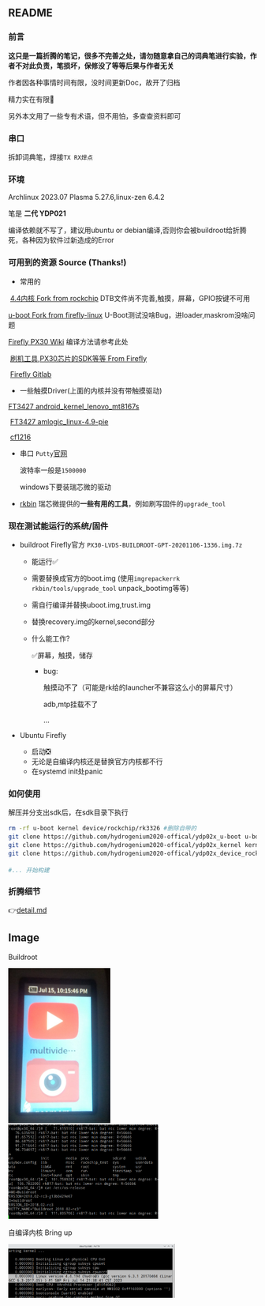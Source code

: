  ## README

### 前言
**这只是一篇折腾的笔记，很多不完善之处，请勿随意拿自己的词典笔进行实验，作者不对此负责，笔损坏，保修没了等等后果与作者无关**

作者因各种事情时间有限，没时间更新Doc，故开了归档

精力实在有限🫠

另外本文用了一些专有术语，但不用怕，多查查资料即可

### 串口

拆卸词典笔，焊接`TX RX焊点`

### 环境
Archlinux 2023.07 Plasma 5.27.6,linux-zen 6.4.2

笔是 **二代 YDP021**

编译依赖就不写了，建议用ubuntu or debian编译,否则你会被buildroot给折腾死，各种因为软件过新造成的Error

### 可用到的资源 Source (Thanks!)

- 常用的

​	[4.4内核 Fork from rockchip](https://github.com/hydrogenium2020-offical/ydp02x_u-boot) DTB文件尚不完善,触摸，屏幕，GPIO按键不可用

[	u-boot Fork from firefly-linux](https://github.com/hydrogenium2020-offical/ydp02x_u-boot) U-Boot测试没啥Bug，进loader,maskrom没啥问题

[	Firefly PX30 Wiki](https://wiki.t-firefly.com/zh_CN/Core-PX30-JD4/) 编译方法请参考此处

​	[刷机工具,PX30芯片的SDK等等 From Firefly](https://wiki.t-firefly.com/zh_CN/Core-PX30-JD4/)

​	[Firefly Gitlab](https://gitlab.com/firefly-linux)

- 一些触摸Driver(上面的内核并没有带触摸驱动)

[	FT3427 android_kernel_lenovo_mt8167s](https://github.com/UniversalX-devs/android_kernel_unowhy_k1002-headers/commit/2a22b429a734f47ad283494fc8349bf2049d5a9f)

​	[FT3427 amlogic_linux-4.9-pie](https://github.com/LineageOS/android_kernel_amlogic_linux-4.9-pie/commit/4f75f1bd8b3203bc429f9d6178f0ebe55923a12f)

​	[cf1216](https://github.com/neggles/linux-sunxi/blob/8ea97ba1069eb825f455989da346ff55235140b9/drivers/input/touchscreen/cf11xx/sitronix_ts.c#L992)

- 串口 `Putty`[官网](https://www.chiark.greenend.org.uk/~sgtatham/putty/)

  波特率一般是`1500000`

   windows下要装瑞芯微的驱动

- [rkbin](https://github.com/rockchip-linux/rkbin) 瑞芯微提供的**一些有用的工具**，例如刷写固件的`upgrade_tool`

### 现在测试能运行的系统/固件

- buildroot Firefly官方 `PX30-LVDS-BUILDROOT-GPT-20201106-1336.img.7z` 

  - 能运行✅
  - 需要替换成官方的boot.img (使用`imgrepackerrk` `rkbin/tools/upgrade_tool`  unpack_bootimg等等)

  - 需自行编译并替换uboot.img,trust.img

  - 替换recovery.img的kernel,second部分

  - 什么能工作?

    ✅屏幕，触摸，储存

    - bug:

      触摸动不了（可能是rk给的launcher不兼容这么小的屏幕尺寸）

      adb,mtp挂载不了

      ...

- Ubuntu Firefly
  - 启动❎
  - 无论是自编译内核还是替换官方内核都不行
  - 在systemd init处panic

### 如何使用
解压并分支出sdk后，在sdk目录下执行
```bash
rm -rf u-boot kernel device/rockchip/rk3326 #删除自带的
git clone https://github.com/hydrogenium2020-offical/ydp02x_u-boot u-boot
git clone https://github.com/hydrogenium2020-offical/ydp02x_kernel kernel
git clone https://github.com/hydrogenium2020-offical/ydp02x_device_rockchip_rk3326 device/rockchip/rk3326 

#... 开始构建

```

### 折腾细节

👉[detail.md](./doc/detail.md)

## Image
  Buildroot

 <img src="./img/buildroot1.png" alt="Buildroot" style="zoom: 33%;" /> <img src="./img/buildroot2.png" alt="Buildroot" style="zoom: 33%;" /> 

  自编译内核 Bring up

 <img src="./img/bringup.png" alt="Buildroot" style="zoom: 33%;" /> 